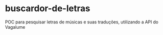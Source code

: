 # buscardor-de-letras
POC para pesquisar letras de músicas e suas traduções, utilizando a API do Vagalume
